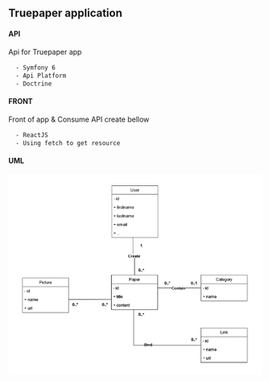 ## Truepaper application

#### API

Api for Truepaper app

```http
  - Symfony 6
  - Api Platform
  - Doctrine
```

#### FRONT

Front of app & Consume API create bellow

```http
  - ReactJS
  - Using fetch to get resource
```

#### UML

![alt text](https://github.com/jeanpierreDuman/truepaper/blob/main/uml.png)
